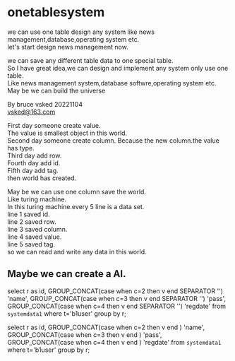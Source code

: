 # onetablesystem
we can use one table design any system like news management,database,operating system etc.  
let's start design news management now.

we can save any different table data to one special table.  
So I have great idea,we can design and implement any system only use one table.  
Like news management system,database softwre,operating system etc.  
May be we can build the universe  

By bruce vsked 20221104  
vsked@163.com  

First day someone create value.  
The value is smallest object in this world.  
Second day someone create column.
Because the new column.the value has type.  
Third day add row.  
Fourth day add id.  
Fifth day add tag.  
then world has created.  

May be we can use one column save the world.  
Like turing machine.  
In this turing machine.every 5 line is a data set.  
line 1 saved id.  
line 2 saved row.  
line 3 saved column.  
line 4 saved value.  
line 5 saved tag.  
so we can read and write any data in this world.  

Maybe we can create a AI.  
----------

select r as id,
GROUP_CONCAT(case when c=2 then v end SEPARATOR '') 'name',
GROUP_CONCAT(case when c=3 then v end SEPARATOR '') 'pass',
GROUP_CONCAT(case when c=4 then v end SEPARATOR '') 'regdate' from `systemdata1` where t='b1user' group by r;

select r as id,
GROUP_CONCAT(case when c=2 then v end ) 'name',
GROUP_CONCAT(case when c=3 then v end ) 'pass',
GROUP_CONCAT(case when c=4 then v end ) 'regdate' from `systemdata1` where t='b1user' group by r;





